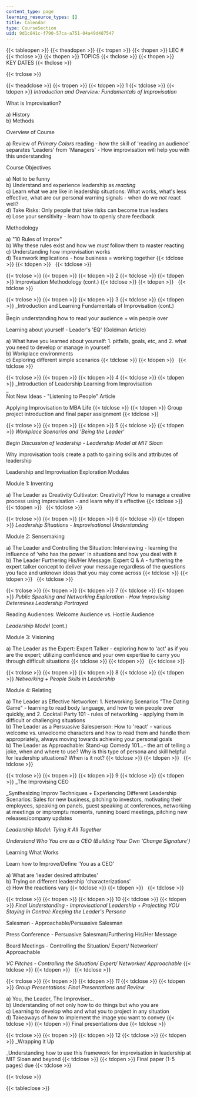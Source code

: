 ```yaml
---
content_type: page
learning_resource_types: []
title: Calendar
type: CourseSection
uid: 9d1c841c-f790-57ca-a751-04a49d487547
---
```


{{< tableopen >}}
{{< theadopen >}}
{{< tropen >}}
{{< thopen >}}
LEC #
{{< thclose >}}
{{< thopen >}}
TOPICS
{{< thclose >}}
{{< thopen >}}
KEY DATES
{{< thclose >}}

{{< trclose >}}

{{< theadclose >}}
{{< tropen >}}
{{< tdopen >}}
1
{{< tdclose >}}
{{< tdopen >}}
_Introduction and Overview: Fundamentals of Improvisation_  
  
What is Improvisation?  
  
a) History  
b) Methods  
  
Overview of Course  
  
a) Review of _Primary Colors_ reading - how the skill of 'reading an audience' separates 'Leaders' from 'Managers' - How improvisation will help you with this understanding  
  
Course Objectives  
  
a) Not to be funny  
b) Understand and experience leadership as _reacting_  
c) Learn what we are like in leadership situations: What works, what's less effective, what are our personal warning signals - when do we _not_ react well?  
d) Take Risks: Only people that take risks can become true leaders  
e) Lose your sensitivity - learn how to openly share feedback  
  
Methodology  
  
a) "10 Rules of Improv"  
b) Why these rules exist and how we _must_ follow them to master reacting  
c) Understanding how improvisation works  
d) Teamwork implications - how business = working together
{{< tdclose >}}
{{< tdopen >}}
 
{{< tdclose >}}

{{< trclose >}}
{{< tropen >}}
{{< tdopen >}}
2
{{< tdclose >}}
{{< tdopen >}}
Improvisation Methodology (cont.)
{{< tdclose >}}
{{< tdopen >}}
 
{{< tdclose >}}

{{< trclose >}}
{{< tropen >}}
{{< tdopen >}}
3
{{< tdclose >}}
{{< tdopen >}}
_Introduction and Learning Fundamentals of Improvisation (cont.)  
_  
Begin understanding how to read your audience + win people over  
  
Learning about yourself - Leader's 'EQ' (Goldman Article)  
  
a) What have you learned about yourself: 1. pitfalls, goals, etc, and 2. what you need to develop or manage in yourself  
b) Workplace environments  
c) Exploring different simple scenarios
{{< tdclose >}}
{{< tdopen >}}
 
{{< tdclose >}}

{{< trclose >}}
{{< tropen >}}
{{< tdopen >}}
4
{{< tdclose >}}
{{< tdopen >}}
_Introduction of Leadership Learning from Improvisation  
_  
Not New Ideas - "Listening to People" Article  
  
Applying Improvisation to MBA Life
{{< tdclose >}}
{{< tdopen >}}
Group project introduction and final paper assignment
{{< tdclose >}}

{{< trclose >}}
{{< tropen >}}
{{< tdopen >}}
5
{{< tdclose >}}
{{< tdopen >}}
_Workplace Scenarios and 'Being the Leader'_  
  
_Begin Discussion of leadership - Leadership Model at MIT Sloan_  
  
Why improvisation tools create a path to gaining skills and attributes of leadership  
  
Leadership and Improvisation Exploration Modules  
  
Module 1: Inventing  
  
a) The Leader as Creativity Cultivator: Creativity? How to manage a creative process using improvisation - and learn why it's effective
{{< tdclose >}}
{{< tdopen >}}
 
{{< tdclose >}}

{{< trclose >}}
{{< tropen >}}
{{< tdopen >}}
6
{{< tdclose >}}
{{< tdopen >}}
_Leadership Situations - Improvisational Understanding_  
  
Module 2: Sensemaking  
  
a) The Leader and Controlling the Situation: Interviewing - learning the influence of 'who has the power' in situations and how you deal with it  
b) The Leader Furthering His/Her Message: Expert Q & A - furthering the expert talker concept to deliver your message regardless of the questions you face and unknown ideas that you may come across
{{< tdclose >}}
{{< tdopen >}}
 
{{< tdclose >}}

{{< trclose >}}
{{< tropen >}}
{{< tdopen >}}
7
{{< tdclose >}}
{{< tdopen >}}
_Public Speaking and Networking Exploration - How Improvising Determines Leadership Portrayed_  
  
Reading Audiences: Welcome Audience vs. Hostile Audience  
  
_Leadership Model_ (cont.)  
  
Module 3: Visioning  
  
a) The Leader as the Expert: Expert Talker - exploring how to 'act' as if you are the expert; utilizing confidence and your own expertise to carry you through difficult situations
{{< tdclose >}}
{{< tdopen >}}
 
{{< tdclose >}}

{{< trclose >}}
{{< tropen >}}
{{< tdopen >}}
8
{{< tdclose >}}
{{< tdopen >}}
_Networking + People Skills in Leadership_  
  
Module 4: Relating  
  
a) The Leader as Effective Networker: 1. Networking Scenarios "The Dating Game" - learning to read body language, and how to win people over quickly, and 2. Cocktail Party 101 - rules of networking - applying them in difficult or challenging situations  
b) The Leader as a Persuasive Salesperson: How to 'react' - various welcome vs. unwelcome characters and how to read them and handle them appropriately, always moving towards achieving your personal goals  
b) The Leader as Approachable: Stand-up Comedy 101…- the art of telling a joke, when and where to use? Why is this type of persona and skill helpful for leadership situations? When is it not?
{{< tdclose >}}
{{< tdopen >}}
 
{{< tdclose >}}

{{< trclose >}}
{{< tropen >}}
{{< tdopen >}}
9
{{< tdclose >}}
{{< tdopen >}}
_The Improvising CEO  
  
_Synthesizing Improv Techniques + Experiencing Different Leadership Scenarios: Sales for new business, pitching to investors, motivating their employees, speaking on panels, guest speaking at conferences, networking at meetings or impromptu moments, running board meetings, pitching new releases/company updates  
  
_Leadership Model: Tying it All Together_  
  
_Understand Who You are as a CEO (Building Your Own 'Change Signature')_  
  
Learning What Works  
  
Learn how to Improve/Define 'You as a CEO'  
  
a) What are 'leader desired attributes'  
b) Trying on different leadership 'characterizations'  
c) How the reactions vary
{{< tdclose >}}
{{< tdopen >}}
 
{{< tdclose >}}

{{< trclose >}}
{{< tropen >}}
{{< tdopen >}}
10
{{< tdclose >}}
{{< tdopen >}}
_Final Understanding - Improvisational Leadership + Projecting YOU Staying in Control: Keeping the Leader's Persona_  
  
Salesman - Approachable/Persuasive Salesman  
  
Press Conference - Persuasive Salesman/Furthering His/Her Message  
  
Board Meetings - Controlling the Situation/ Expert/ Networker/ Approachable  
  
_VC Pitches - Controlling the Situation/ Expert/ Networker/ Approachable_
{{< tdclose >}}
{{< tdopen >}}
 
{{< tdclose >}}

{{< trclose >}}
{{< tropen >}}
{{< tdopen >}}
_11_
{{< tdclose >}}
{{< tdopen >}}
_Group Presentations: Final Presentations and Review_  
  
a) You, the Leader, The Improviser…  
b) Understanding of not only how to do things but who you are  
c) Learning to develop who and what you to project in any situation  
d) Takeaways of how to implement the image you want to convey
{{< tdclose >}}
{{< tdopen >}}
Final presentations due
{{< tdclose >}}

{{< trclose >}}
{{< tropen >}}
{{< tdopen >}}
12
{{< tdclose >}}
{{< tdopen >}}
_Wrapping it Up  
  
_Understanding how to use this framework for improvisation in leadership at MIT Sloan and beyond
{{< tdclose >}}
{{< tdopen >}}
Final paper (1-5 pages) due
{{< tdclose >}}

{{< trclose >}}

{{< tableclose >}}